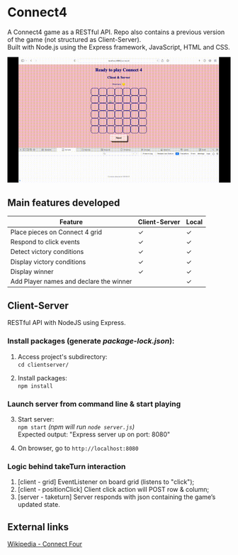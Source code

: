 # Connect4
A Connect4 game as a RESTful API. Repo also contains a previous version of the game (not structured as Client-Server). <br>
Built with Node.js using the Express framework, JavaScript, HTML and CSS. <br>

![gameplay gif](media/connect4game.gif)

## Main features developed

| Feature                          | Client-Server |     Local |
| ---------------------------------| ----------- | ------------- |
| Place pieces on Connect 4 grid   |       ✓     |        ✓     |
| Respond to click events          |       ✓     |        ✓     |
| Detect victory conditions        |       ✓     |        ✓     |
| Display victory conditions       |       ✓     |        ✓     |
| Display winner                   |       ✓     |        ✓     |
| Add Player names and declare the winner |     |        ✓     |


## Client-Server 
RESTful API with NodeJS using Express.

### Install packages (generate _package-lock.json_): <br>
1. Access project's subdirectory: <br>
`cd clientserver/`

2. Install packages: <br>
`npm install`

### Launch server from command line \& start playing

3. Start server: <br>
`npm start` _(npm will run `node server.js`)_ <br>
Expected output: "Express server up on port: 8080"

4. On browser, go to `http://localhost:8080`

### Logic behind takeTurn interaction
1. [client - grid] EventListener on board grid (listens to "click"); 
2. [client - positionClick] Client click action will POST row & column;
3. [server - taketurn] Server responds with json containing the game’s updated state.

## External links
[Wikipedia - Connect Four](https://en.wikipedia.org/wiki/Connect_Four)
